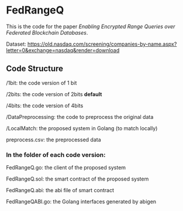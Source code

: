 # FedRangeQ
This is the code for the paper *Enabling Encrypted Range Queries over Federated Blockchain Databases*.

Dataset: https://old.nasdaq.com/screening/companies-by-name.aspx?letter=0&exchange=nasdaq&render=download

## Code Structure
/1bit: the code version of 1 bit

/2bits: the code version of 2bits **default**

/4bits: the code version of 4bits

/DataPreprocessing: the code to preprocess the original data

/LocalMatch: the proposed system in Golang (to match locally)

preprocess.csv: the preprocessed data

### In the folder of each code version:

FedRangeQ.go: the client of the proposed system

FedRangeQ.sol: the smart contract of the proposed system

FedRangeQ.abi: the abi file of smart contract

FedRangeQABI.go: the Golang interfaces generated by abigen

